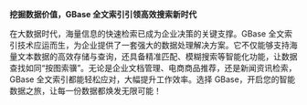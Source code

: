 **挖掘数据价值，GBase 全文索引引领高效搜索新时代**

在大数据时代，海量信息的快速检索已成为企业决策的关键支撑。GBase 全文索引技术应运而生，为企业提供了一套强大的数据处理解决方案。它不仅能够支持海量文本数据的高效存储与查询，还具备精准匹配、模糊搜索等智能化功能，让数据查找如同“按图索骥”。无论是企业文档管理、电商商品推荐，还是新闻资讯检索，GBase 全文索引都能轻松应对，大幅提升工作效率。选择 GBase，开启您的智能数据之旅，让每一份数据都焕发无限可能！